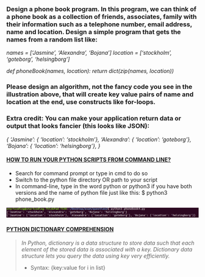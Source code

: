 
### Design a phone book program. In this program, we can think of a phone book as a collection of friends, associates, family with their information such as a telephone number, email address, name and location. Design a simple program that gets the names from a random list like:
_names = [‘Jasmine’, ‘Alexandra’, ‘Bojana’]_
_location = [‘stockholm’, ‘goteborg’, ‘helsingborg’]_

_def phoneBook(names, location):_
    _return dict(zip(names, location))_

### Please design an algorithm, not the fancy code you see in the illustration above, that will create key value pairs of name and location at the end, use constructs like for-loops.
### Extra credit: You can make your application return data or output that looks fancier (this looks like JSON):
_{
‘Jasmine’: { ‘location’: ‘stockholm’},
‘Alexandra’: { ‘location’: ‘goteborg’},
‘Bojana’: { ‘location’: ‘helsingborg’},
}_
#### [HOW TO RUN YOUR PYTHON SCRIPTS FROM COMMAND LINE?](https://docs.python.org/3/faq/windows.html)
* Search for command prompt or type in cmd to do so
* Switch to the python file directory OR path to your script
* In command-line, type in the word python or python3 if you have both versions and the name of python file just like this: $ python3 phone_book.py

![Run Python Script](https://github.com/MishiCodes/Python/blob/master/Python%20Dictionary/Screenshot%20from%202019-12-05%2016-30-59.png)

#### [PYTHON DICTIONARY COMPREHENSION](https://cmdlinetips.com/2018/01/5-examples-using-dict-comprehension/)
> _In Python, dictionary is a data structure to store data such that each element of the stored data is associated with a key. Dictionary data structure lets you query the data using key very efficiently._
> * Syntax: {key:value for i in list}
